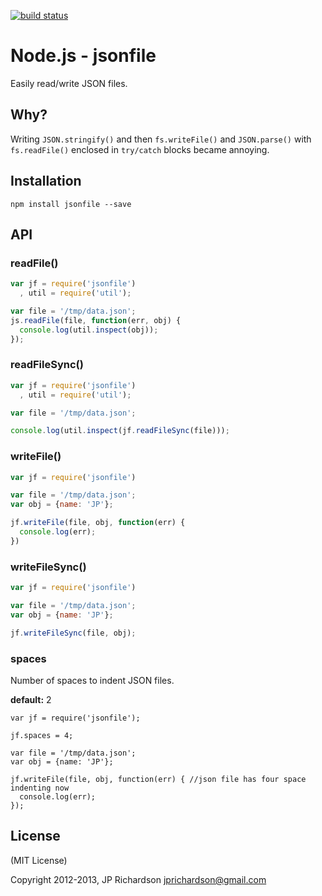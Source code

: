 [![build status](https://secure.travis-ci.org/jprichardson/node-jsonfile.png)](http://travis-ci.org/jprichardson/node-jsonfile)

Node.js - jsonfile
================

Easily read/write JSON files. 


Why?
----

Writing `JSON.stringify()` and then `fs.writeFile()` and `JSON.parse()` with `fs.readFile()` enclosed in `try/catch` blocks became annoying.



Installation
------------

    npm install jsonfile --save



API
---

### readFile()

```javascript
var jf = require('jsonfile')
  , util = require('util');

var file = '/tmp/data.json';
js.readFile(file, function(err, obj) {
  console.log(util.inspect(obj)); 
});
```


### readFileSync()

```javascript
var jf = require('jsonfile')
  , util = require('util');

var file = '/tmp/data.json';

console.log(util.inspect(jf.readFileSync(file)));
```


### writeFile()

```javascript
var jf = require('jsonfile')

var file = '/tmp/data.json';
var obj = {name: 'JP'};

jf.writeFile(file, obj, function(err) {
  console.log(err);
})
```

### writeFileSync()

```javascript
var jf = require('jsonfile')

var file = '/tmp/data.json';
var obj = {name: 'JP'};

jf.writeFileSync(file, obj);
```


### spaces

Number of spaces to indent JSON files. 

**default:** 2

```
var jf = require('jsonfile');

jf.spaces = 4;

var file = '/tmp/data.json';
var obj = {name: 'JP'};

jf.writeFile(file, obj, function(err) { //json file has four space indenting now
  console.log(err);
});
```


License
-------

(MIT License)

Copyright 2012-2013, JP Richardson  <jprichardson@gmail.com>


[aboutjp]: http://about.me/jprichardson
[twitter]: http://twitter.com/jprichardson
[procbits]: http://procbits.com



